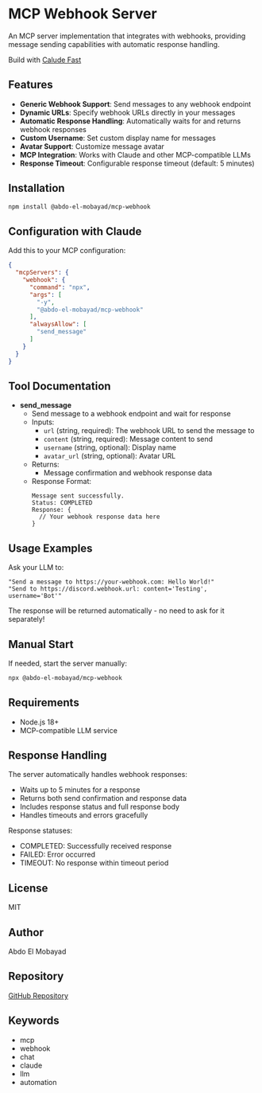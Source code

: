 # MCP Webhook Server

An MCP server implementation that integrates with webhooks, providing message sending capabilities with automatic response handling.

Build with [Calude Fast](https://claudefa.st/)

## Features

* **Generic Webhook Support**: Send messages to any webhook endpoint
* **Dynamic URLs**: Specify webhook URLs directly in your messages
* **Automatic Response Handling**: Automatically waits for and returns webhook responses
* **Custom Username**: Set custom display name for messages
* **Avatar Support**: Customize message avatar
* **MCP Integration**: Works with Claude and other MCP-compatible LLMs
* **Response Timeout**: Configurable response timeout (default: 5 minutes)

## Installation

```bash
npm install @abdo-el-mobayad/mcp-webhook
```

## Configuration with Claude

Add this to your MCP configuration:

```json
{
  "mcpServers": {
    "webhook": {
      "command": "npx",
      "args": [
        "-y",
        "@abdo-el-mobayad/mcp-webhook"
      ],
      "alwaysAllow": [
        "send_message"
      ]
    }
  }
}
```

## Tool Documentation

* **send_message**
  * Send message to a webhook endpoint and wait for response
  * Inputs:
    * `url` (string, required): The webhook URL to send the message to
    * `content` (string, required): Message content to send
    * `username` (string, optional): Display name
    * `avatar_url` (string, optional): Avatar URL
  * Returns:
    * Message confirmation and webhook response data
  * Response Format:
    ```
    Message sent successfully.
    Status: COMPLETED
    Response: {
      // Your webhook response data here
    }
    ```

## Usage Examples

Ask your LLM to:
```
"Send a message to https://your-webhook.com: Hello World!"
"Send to https://discord.webhook.url: content='Testing', username='Bot'"
```

The response will be returned automatically - no need to ask for it separately!

## Manual Start

If needed, start the server manually:

```bash
npx @abdo-el-mobayad/mcp-webhook
```

## Requirements

* Node.js 18+
* MCP-compatible LLM service

## Response Handling

The server automatically handles webhook responses:
- Waits up to 5 minutes for a response
- Returns both send confirmation and response data
- Includes response status and full response body
- Handles timeouts and errors gracefully

Response statuses:
- COMPLETED: Successfully received response
- FAILED: Error occurred
- TIMEOUT: No response within timeout period

## License

MIT

## Author

Abdo El Mobayad

## Repository

[GitHub Repository](https://github.com/Abdo-El-Mobayad/Webhook-Mcp-Claude)

## Keywords

* mcp
* webhook
* chat
* claude
* llm
* automation
